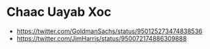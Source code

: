 # Chaac Uayab Xoc

- https://twitter.com/GoldmanSachs/status/950125273474838536
- https://twitter.com/JimHarris/status/950072174886309888
